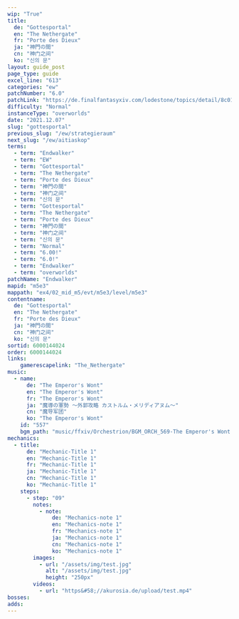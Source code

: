 ```yaml
---
wip: "True"
title:
  de: "Gottesportal"
  en: "The Nethergate"
  fr: "Porte des Dieux"
  ja: "神門の間"
  cn: "神门之间"
  ko: "신의 문"
layout: guide_post
page_type: guide
excel_line: "613"
categories: "ew"
patchNumber: "6.0"
patchLink: "https://de.finalfantasyxiv.com/lodestone/topics/detail/8c0146ce7f89035f0f27dcad1edcf30d3037fcf5"
difficulty: "Normal"
instanceType: "overworlds"
date: "2021.12.07"
slug: "gottesportal"
previous_slug: "/ew/strategieraum"
next_slug: "/ew/aitiaskop"
terms:
  - term: "Endwalker"
  - term: "EW"
  - term: "Gottesportal"
  - term: "The Nethergate"
  - term: "Porte des Dieux"
  - term: "神門の間"
  - term: "神门之间"
  - term: "신의 문"
  - term: "Gottesportal"
  - term: "The Nethergate"
  - term: "Porte des Dieux"
  - term: "神門の間"
  - term: "神门之间"
  - term: "신의 문"
  - term: "Normal"
  - term: "6.00!"
  - term: "6.0!"
  - term: "Endwalker"
  - term: "overworlds"
patchName: "Endwalker"
mapid: "m5e3"
mappath: "ex4/02_mid_m5/evt/m5e3/level/m5e3"
contentname:
  de: "Gottesportal"
  en: "The Nethergate"
  fr: "Porte des Dieux"
  ja: "神門の間"
  cn: "神门之间"
  ko: "신의 문"
sortid: 6000144024
order: 6000144024
links:
    gamerescapelink: "The_Nethergate"
music:
  - name:
      de: "The Emperor's Wont"
      en: "The Emperor's Wont"
      fr: "The Emperor's Wont"
      ja: "魔導の軍勢 ～外郭攻略 カストルム・メリディアヌム～"
      cn: "魔导军团"
      ko: "The Emperor's Wont"
    id: "557"
    bgm_path: "music/ffxiv/Orchestrion/BGM_ORCH_569-The Emperor's Wont.ogg"
mechanics:
  - title:
      de: "Mechanic-Title 1"
      en: "Mechanic-Title 1"
      fr: "Mechanic-Title 1"
      ja: "Mechanic-Title 1"
      cn: "Mechanic-Title 1"
      ko: "Mechanic-Title 1"
    steps:
      - step: "09"
        notes:
          - note:
              de: "Mechanics-note 1"
              en: "Mechanics-note 1"
              fr: "Mechanics-note 1"
              ja: "Mechanics-note 1"
              cn: "Mechanics-note 1"
              ko: "Mechanics-note 1"
        images:
          - url: "/assets/img/test.jpg"
            alt: "/assets/img/test.jpg"
            height: "250px"
        videos:
          - url: "https&#58;//akurosia.de/upload/test.mp4"
bosses:
adds:
---
```


